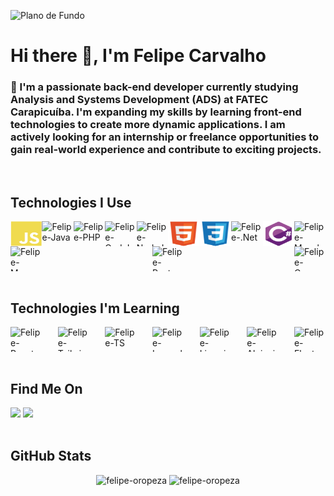 ![Plano de Fundo](https://github.com/user-attachments/assets/b1cf2303-a8cd-426d-ad2c-e782d10bf50d)

# Hi there 👋, I'm Felipe Carvalho

### 📌 I'm a passionate back-end developer currently studying Analysis and Systems Development (ADS) at FATEC Carapicuíba. I'm expanding my skills by learning front-end technologies to create more dynamic applications. I am actively looking for an internship or freelance opportunities to gain real-world experience and contribute to exciting projects.


</br>

## Technologies I Use
<div style="display: flex; justify-content: space-between; flex-wrap: wrap;">
  <img align="center" alt="Felipe-Js" height="40" width="50" src="https://raw.githubusercontent.com/devicons/devicon/master/icons/javascript/javascript-plain.svg">
  <img align="center" alt="Felipe-Java" height="40" width="50" src="https://cdn.jsdelivr.net/gh/devicons/devicon@latest/icons/java/java-original.svg" />
  <img align="center" alt="Felipe-PHP" height="40" width="50" src="https://cdn.jsdelivr.net/gh/devicons/devicon@latest/icons/php/php-original.svg" />
  <img align="center" alt="Felipe-CodeIgniter" height="40" width="50" src="https://cdn.jsdelivr.net/gh/devicons/devicon@latest/icons/codeigniter/codeigniter-plain.svg" />
  <img align="center" alt="Felipe-NodeJS" height="40" width="50" src="https://cdn.jsdelivr.net/gh/devicons/devicon@latest/icons/nodejs/nodejs-original.svg" />
  <img align="center" alt="Felipe-HTML" height="40" width="50" src="https://raw.githubusercontent.com/devicons/devicon/master/icons/html5/html5-original.svg">
  <img align="center" alt="Felipe-CSS" height="40" width="50" src="https://raw.githubusercontent.com/devicons/devicon/master/icons/css3/css3-original.svg">
  <img align="center" alt="Felipe-.Net" height="40" width="50" src="https://cdn.jsdelivr.net/gh/devicons/devicon@latest/icons/dot-net/dot-net-original.svg" />
  <img align="center" alt="Felipe-Csharp" height="40" width="50" src="https://raw.githubusercontent.com/devicons/devicon/master/icons/csharp/csharp-original.svg">
  <img align="center" alt="Felipe-Mysql" height="40" width="50" src="https://cdn.jsdelivr.net/gh/devicons/devicon@latest/icons/mysql/mysql-original.svg" />
  <img align="center" alt="Felipe-MongoDB" height="40" width="50" src="https://cdn.jsdelivr.net/gh/devicons/devicon@latest/icons/mongodb/mongodb-original-wordmark.svg" />
  <img align="center" alt="Felipe-PostgreSQL" height="40" width="50" src="https://cdn.jsdelivr.net/gh/devicons/devicon@latest/icons/postgresql/postgresql-plain.svg" />
  <img align="center" alt="Felipe-Composer" height="40" width="50" src="https://cdn.jsdelivr.net/gh/devicons/devicon@latest/icons/composer/composer-original.svg" />
</div>
</br>

## Technologies I'm Learning
<div style="display: flex; justify-content: space-between; flex-wrap: wrap;">
  <img align="center" alt="Felipe-React" height="40" width="50" src="https://cdn.jsdelivr.net/gh/devicons/devicon@latest/icons/react/react-original.svg" />
  <img align="center" alt="Felipe-Tailwind" height="40" width="50" src="https://cdn.jsdelivr.net/gh/devicons/devicon@latest/icons/tailwindcss/tailwindcss-original.svg" />
  <img align="center" alt="Felipe-TS" height="40" width="50"  src="https://cdn.jsdelivr.net/gh/devicons/devicon@latest/icons/typescript/typescript-plain.svg" />
  <img align="center" alt="Felipe-Laravel" height="40" width="50" src="https://cdn.jsdelivr.net/gh/devicons/devicon@latest/icons/laravel/laravel-original.svg" />
  <img align="center" alt="Felipe-Livewire" height="40" width="50" src="https://cdn.jsdelivr.net/gh/devicons/devicon@latest/icons/livewire/livewire-original.svg" />
  <img align="center" alt="Felipe-Alpinejs" height="40" width="50" src="https://cdn.jsdelivr.net/gh/devicons/devicon@latest/icons/alpinejs/alpinejs-original.svg" />
  <img align="center" alt="Felipe-Electron" height="40" width="50" src="https://cdn.jsdelivr.net/gh/devicons/devicon@latest/icons/electron/electron-original.svg" />
</div>
</br>

## Find Me On
<div>
  <a href = "mailto:felipe2006.co@gmail.com"><img src="https://img.shields.io/badge/-Gmail-%23333?style=for-the-badge&logo=gmail&logoColor=white" target="_blank"></a>
  <a href="https://www.linkedin.com/in/felipeoropeza/" target="_blank"><img src="https://img.shields.io/badge/-LinkedIn-%230077B5?style=for-the-badge&logo=linkedin&logoColor=white" target="_blank"></a>
</div>
</br>

## GitHub Stats

<p align="center">
  <img alt="felipe-oropeza" src="https://github-readme-stats.vercel.app/api/top-langs/?username=FelipeOropeza&theme=dark&hide_progress=true" width="38%" />
  <img alt="felipe-oropeza" src="https://github-readme-stats.vercel.app/api?username=FelipeOropeza&rank_icon=github&theme=dark" width=41%" />
</p>




